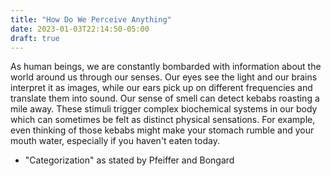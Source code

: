 ```yaml
---
title: "How Do We Perceive Anything"
date: 2023-01-03T22:14:50-05:00
draft: true
---
```


As human beings, we are constantly bombarded with information about the world around us through our senses. Our eyes see the light and our brains interpret it as images, while our ears pick up on different frequencies and translate them into sound. Our sense of smell can detect kebabs roasting a mile away. These stimuli trigger complex biochemical systems in our body which can sometimes be felt as distinct physical sensations. For example, even thinking of those kebabs might make your stomach rumble and your mouth water, especially if you haven't eaten today.

* "Categorization" as stated by Pfeiffer and Bongard